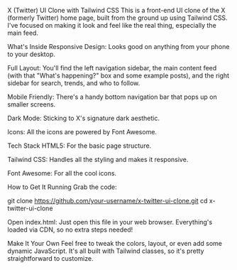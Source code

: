 X (Twitter) UI Clone with Tailwind CSS
This is a front-end UI clone of the X (formerly Twitter) home page, built from the ground up using Tailwind CSS. I've focused on making it look and feel like the real thing, especially the main feed.

What's Inside
Responsive Design: Looks good on anything from your phone to your desktop.

Full Layout: You'll find the left navigation sidebar, the main content feed (with that "What's happening?" box and some example posts), and the right sidebar for search, trends, and who to follow.

Mobile Friendly: There's a handy bottom navigation bar that pops up on smaller screens.

Dark Mode: Sticking to X's signature dark aesthetic.

Icons: All the icons are powered by Font Awesome.

Tech Stack
HTML5: For the basic page structure.

Tailwind CSS: Handles all the styling and makes it responsive.

Font Awesome: For all the cool icons.

How to Get It Running
Grab the code:

git clone https://github.com/your-username/x-twitter-ui-clone.git
cd x-twitter-ui-clone

Open index.html: Just open this file in your web browser. Everything's loaded via CDN, so no extra steps needed!

Make It Your Own
Feel free to tweak the colors, layout, or even add some dynamic JavaScript. It's all built with Tailwind classes, so it's pretty straightforward to customize.

